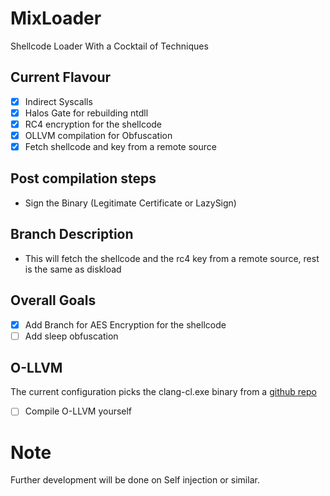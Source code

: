 # MixLoader
Shellcode Loader With a Cocktail of Techniques

## Current Flavour
- [x] Indirect Syscalls
- [x] Halos Gate for rebuilding ntdll
- [x] RC4 encryption for the shellcode
- [x] OLLVM compilation for Obfuscation
- [x] Fetch shellcode and key from a remote source

## Post compilation steps
- Sign the Binary (Legitimate Certificate or LazySign)

## Branch Description
- This will fetch the shellcode and the rc4 key from a remote source, rest is the same as diskload

## Overall Goals
- [X] Add Branch for AES Encryption for the shellcode
- [ ] Add sleep obfuscation 

## O-LLVM
The current configuration picks the clang-cl.exe binary from a [github repo](https://github.com/wwh1004/ollvm-16/)
- [ ] Compile O-LLVM yourself

# Note 
Further development will be done on Self injection or similar.